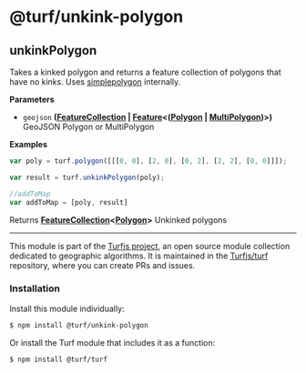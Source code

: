 # @turf/unkink-polygon

<!-- Generated by documentation.js. Update this documentation by updating the source code. -->

## unkinkPolygon

Takes a kinked polygon and returns a feature collection of polygons that have no kinks.
Uses [simplepolygon](https://github.com/mclaeysb/simplepolygon) internally.

**Parameters**

-   `geojson` **([FeatureCollection](http://geojson.org/geojson-spec.html#feature-collection-objects) \| [Feature](http://geojson.org/geojson-spec.html#feature-objects)&lt;([Polygon](http://geojson.org/geojson-spec.html#polygon) \| [MultiPolygon](http://geojson.org/geojson-spec.html#multipolygon))>)** GeoJSON Polygon or MultiPolygon

**Examples**

```javascript
var poly = turf.polygon([[[0, 0], [2, 0], [0, 2], [2, 2], [0, 0]]]);

var result = turf.unkinkPolygon(poly);

//addToMap
var addToMap = [poly, result]
```

Returns **[FeatureCollection](http://geojson.org/geojson-spec.html#feature-collection-objects)&lt;[Polygon](http://geojson.org/geojson-spec.html#polygon)>** Unkinked polygons

<!-- This file is automatically generated. Please don't edit it directly:
if you find an error, edit the source file (likely index.js), and re-run
./scripts/generate-readmes in the turf project. -->

---

This module is part of the [Turfjs project](http://turfjs.org/), an open source
module collection dedicated to geographic algorithms. It is maintained in the
[Turfjs/turf](https://github.com/Turfjs/turf) repository, where you can create
PRs and issues.

### Installation

Install this module individually:

```sh
$ npm install @turf/unkink-polygon
```

Or install the Turf module that includes it as a function:

```sh
$ npm install @turf/turf
```

